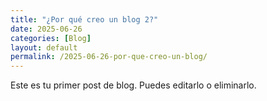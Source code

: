```yaml
---
title: "¿Por qué creo un blog 2?"
date: 2025-06-26
categories: [Blog]
layout: default
permalink: /2025-06-26-por-que-creo-un-blog/
---
```


Este es tu primer post de blog. Puedes editarlo o eliminarlo.
